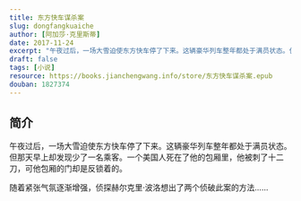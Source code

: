 ```yaml
---
title: 东方快车谋杀案
slug: dongfangkuaiche
author: [阿加莎·克里斯蒂]
date: 2017-11-24
excerpt: "午夜过后，一场大雪迫使东方快车停了下来。这辆豪华列车整年都处于满员状态。但那天早上却发现少了一名乘客。一个美国人死在了他的包厢里，他被刺了十二刀，可他包厢的门却是反锁着的。"
draft: false
tags: [小说]
resource: https://books.jianchengwang.info/store/东方快车谋杀案.epub
douban: 1827374
---
```


## 简介

午夜过后，一场大雪迫使东方快车停了下来。这辆豪华列车整年都处于满员状态。但那天早上却发现少了一名乘客。一个美国人死在了他的包厢里，他被刺了十二刀，可他包厢的门却是反锁着的。

随着紧张气氛逐渐增强，侦探赫尔克里·波洛想出了两个侦破此案的方法……

